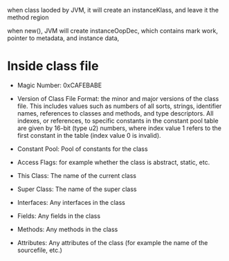 when class laoded by JVM, it will create an instanceKlass, and leave it the method region

when new(), JVM will create instanceOopDec, which contains mark work, pointer to metadata, and instance data,

# Inside class file

* Magic Number: 0xCAFEBABE

* Version of Class File Format: the minor and major versions of the class file. This includes values such as numbers of all sorts, strings, identifier names, references to classes and methods, and type descriptors. All indexes, or references, to specific constants in the constant pool table are given by 16-bit (type u2) numbers, where index value 1 refers to the first constant in the table (index value 0 is invalid).

* Constant Pool: Pool of constants for the class

* Access Flags: for example whether the class is abstract, static, etc.

* This Class: The name of the current class

* Super Class: The name of the super class

* Interfaces: Any interfaces in the class

* Fields: Any fields in the class

* Methods: Any methods in the class

* Attributes: Any attributes of the class (for example the name of the sourcefile, etc.)
